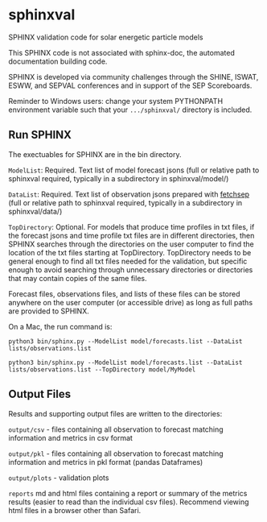 # sphinxval
SPHINX validation code for solar energetic particle models

This SPHINX code is not associated with sphinx-doc, the automated documentation building code.

SPHINX is developed via community challenges through the SHINE, ISWAT, ESWW, and SEPVAL conferences and in support of the SEP Scoreboards.

Reminder to Windows users: change your system PYTHONPATH environment variable such that your `.../sphinxval/` directory is included.

## Run SPHINX
The exectuables for SPHINX are in the bin directory. 

`ModelList`: Required. Text list of model forecast jsons (full or relative path to sphinxval required, typically in a subdirectory in sphinxval/model/)

`DataList`: Required. Text list of observation jsons prepared with [fetchsep](https://github.com/ktindiana/fetchsep) (full or relative path to sphinxval required, typically in a subdirectory in sphinxval/data/)

`TopDirectory`: Optional. For models that produce time profiles in txt files, if the forecast jsons and time profile txt files are in different directories, then SPHINX searches through the directories on the user computer to find the location of the txt files starting at TopDirectory. TopDirectory needs to be general enough to find all txt files needed for the validation, but specific enough to avoid searching through unnecessary directories or directories that may contain copies of the same files. 

Forecast files, observations files, and lists of these files can be stored anywhere on the user computer (or accessible drive) as long as full paths are provided to SPHINX.

On a Mac, the run command is:

`python3 bin/sphinx.py --ModelList model/forecasts.list --DataList lists/observations.list`

`python3 bin/sphinx.py --ModelList model/forecasts.list --DataList lists/observations.list --TopDirectory model/MyModel`

## Output Files
Results and supporting output files are written to the directories:

`output/csv` - files containing all observation to forecast matching information and metrics in csv format

`output/pkl` - files containing all observation to forecast matching information and metrics in pkl format (pandas Dataframes)

`output/plots` - validation plots

`reports` md and html files containing a report or summary of the metrics results (easier to read than the individual csv files). Recommend viewing html files in a browser other than Safari.
